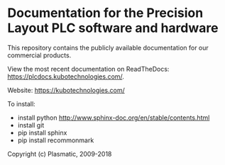 # Documentation for the Precision Layout PLC software and hardware

This repository contains the publicly available documentation for our commercial products.

View the most recent documentation on ReadTheDocs: https://plcdocs.kubotechnologies.com/.

Website: https://kubotechnologies.com/

To install:
- install python http://www.sphinx-doc.org/en/stable/contents.html
- install git
- pip install sphinx
- pip install recommonmark

Copyright (c) Plasmatic, 2009-2018
